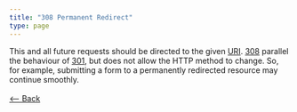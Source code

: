 ```yaml
---
title: "308 Permanent Redirect"
type: page
---
```

This and all future requests should be directed to the given [URI](https://en.wikipedia.org/wiki/Uniform_resource_identifier). [308](308) parallel the behaviour of [301](301), but does not allow the HTTP method to change. So, for example, submitting a form to a permanently redirected resource may continue smoothly.<br /><br />[<-- Back](../../)